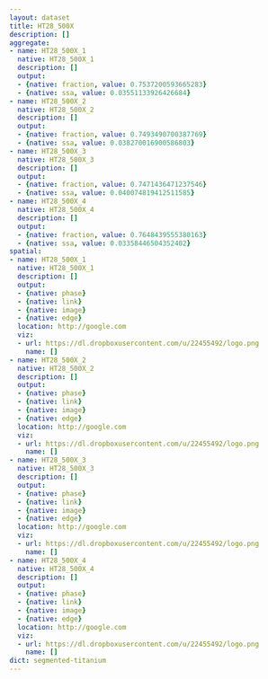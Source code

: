 ```yaml
---
layout: dataset
title: HT28_500X
description: []
aggregate:
- name: HT28_500X_1
  native: HT28_500X_1
  description: []
  output:
  - {native: fraction, value: 0.7537200593665283}
  - {native: ssa, value: 0.03551133926426684}
- name: HT28_500X_2
  native: HT28_500X_2
  description: []
  output:
  - {native: fraction, value: 0.7493490700387769}
  - {native: ssa, value: 0.038270016900586803}
- name: HT28_500X_3
  native: HT28_500X_3
  description: []
  output:
  - {native: fraction, value: 0.7471436471237546}
  - {native: ssa, value: 0.040074819412511585}
- name: HT28_500X_4
  native: HT28_500X_4
  description: []
  output:
  - {native: fraction, value: 0.7648439555380163}
  - {native: ssa, value: 0.03358446504352402}
spatial:
- name: HT28_500X_1
  native: HT28_500X_1
  description: []
  output:
  - {native: phase}
  - {native: link}
  - {native: image}
  - {native: edge}
  location: http://google.com
  viz:
  - url: https://dl.dropboxusercontent.com/u/22455492/logo.png
    name: []
- name: HT28_500X_2
  native: HT28_500X_2
  description: []
  output:
  - {native: phase}
  - {native: link}
  - {native: image}
  - {native: edge}
  location: http://google.com
  viz:
  - url: https://dl.dropboxusercontent.com/u/22455492/logo.png
    name: []
- name: HT28_500X_3
  native: HT28_500X_3
  description: []
  output:
  - {native: phase}
  - {native: link}
  - {native: image}
  - {native: edge}
  location: http://google.com
  viz:
  - url: https://dl.dropboxusercontent.com/u/22455492/logo.png
    name: []
- name: HT28_500X_4
  native: HT28_500X_4
  description: []
  output:
  - {native: phase}
  - {native: link}
  - {native: image}
  - {native: edge}
  location: http://google.com
  viz:
  - url: https://dl.dropboxusercontent.com/u/22455492/logo.png
    name: []
dict: segmented-titanium
---
```

